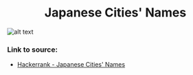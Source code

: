 <h1 align="center">Japanese Cities' Names</h1>

![alt text](https://images2.imgbox.com/7f/24/4zixJRml_o.png?raw=true)

### Link to source: 
- <a href="https://www.hackerrank.com/challenges/japanese-cities-name/problem">Hackerrank - Japanese Cities' Names</a>

